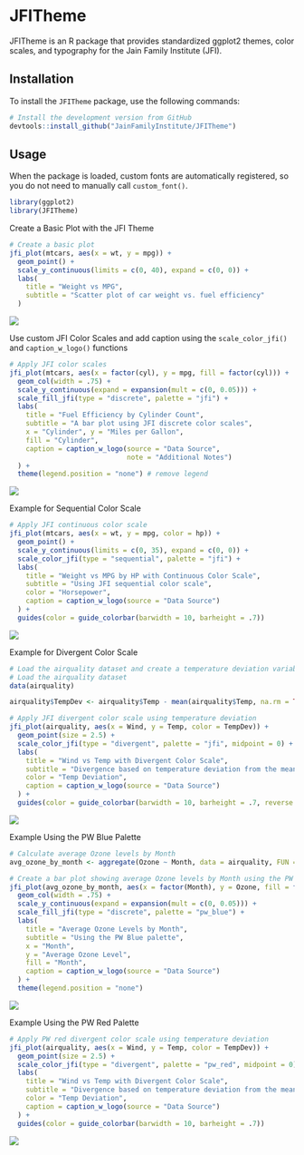 JFITheme
================

JFITheme is an R package that provides standardized ggplot2 themes,
color scales, and typography for the Jain Family Institute (JFI).

## Installation

To install the `JFITheme` package, use the following commands:

``` r
# Install the development version from GitHub
devtools::install_github("JainFamilyInstitute/JFITheme")
```

## Usage

When the package is loaded, custom fonts are automatically registered,
so you do not need to manually call `custom_font()`.

``` r
library(ggplot2)
library(JFITheme)
```

Create a Basic Plot with the JFI Theme

``` r
# Create a basic plot
jfi_plot(mtcars, aes(x = wt, y = mpg)) +
  geom_point() +
  scale_y_continuous(limits = c(0, 40), expand = c(0, 0)) +
  labs(
    title = "Weight vs MPG",
    subtitle = "Scatter plot of car weight vs. fuel efficiency"
  )
```

![](README_files/figure-gfm/unnamed-chunk-2-1.png)<!-- -->

Use custom JFI Color Scales and add caption using the
`scale_color_jfi()` and `caption_w_logo()` functions

``` r
# Apply JFI color scales
jfi_plot(mtcars, aes(x = factor(cyl), y = mpg, fill = factor(cyl))) +
  geom_col(width = .75) +
  scale_y_continuous(expand = expansion(mult = c(0, 0.05))) +
  scale_fill_jfi(type = "discrete", palette = "jfi") +
  labs(
    title = "Fuel Efficiency by Cylinder Count",
    subtitle = "A bar plot using JFI discrete color scales",
    x = "Cylinder", y = "Miles per Gallon",
    fill = "Cylinder", 
    caption = caption_w_logo(source = "Data Source",
                             note = "Additional Notes")
  ) + 
  theme(legend.position = "none") # remove legend
```

![](README_files/figure-gfm/unnamed-chunk-3-1.png)<!-- -->

Example for Sequential Color Scale

``` r
# Apply JFI continuous color scale
jfi_plot(mtcars, aes(x = wt, y = mpg, color = hp)) +
  geom_point() +
  scale_y_continuous(limits = c(0, 35), expand = c(0, 0)) +
  scale_color_jfi(type = "sequential", palette = "jfi") +
  labs(
    title = "Weight vs MPG by HP with Continuous Color Scale",
    subtitle = "Using JFI sequential color scale",
    color = "Horsepower",
    caption = caption_w_logo(source = "Data Source")
  ) +
  guides(color = guide_colorbar(barwidth = 10, barheight = .7))
```

![](README_files/figure-gfm/unnamed-chunk-4-1.png)<!-- -->

Example for Divergent Color Scale

``` r
# Load the airquality dataset and create a temperature deviation variable
# Load the airquality dataset
data(airquality)

airquality$TempDev <- airquality$Temp - mean(airquality$Temp, na.rm = TRUE)

# Apply JFI divergent color scale using temperature deviation
jfi_plot(airquality, aes(x = Wind, y = Temp, color = TempDev)) +
  geom_point(size = 2.5) +
  scale_color_jfi(type = "divergent", palette = "jfi", midpoint = 0) +
  labs(
    title = "Wind vs Temp with Divergent Color Scale",
    subtitle = "Divergence based on temperature deviation from the mean",
    color = "Temp Deviation",
    caption = caption_w_logo(source = "Data Source")
  ) +
  guides(color = guide_colorbar(barwidth = 10, barheight = .7, reverse = T))
```

![](README_files/figure-gfm/unnamed-chunk-5-1.png)<!-- -->

Example Using the PW Blue Palette

``` r
# Calculate average Ozone levels by Month
avg_ozone_by_month <- aggregate(Ozone ~ Month, data = airquality, FUN = mean, na.rm = TRUE)

# Create a bar plot showing average Ozone levels by Month using the PW Blue palette
jfi_plot(avg_ozone_by_month, aes(x = factor(Month), y = Ozone, fill = factor(Month))) +
  geom_col(width = .75) +
  scale_y_continuous(expand = expansion(mult = c(0, 0.05))) +
  scale_fill_jfi(type = "discrete", palette = "pw_blue") +
  labs(
    title = "Average Ozone Levels by Month",
    subtitle = "Using the PW Blue palette",
    x = "Month",
    y = "Average Ozone Level",
    fill = "Month",
    caption = caption_w_logo(source = "Data Source")
  ) +
  theme(legend.position = "none")
```

![](README_files/figure-gfm/unnamed-chunk-6-1.png)<!-- -->

Example Using the PW Red Palette

``` r
# Apply PW red divergent color scale using temperature deviation
jfi_plot(airquality, aes(x = Wind, y = Temp, color = TempDev)) +
  geom_point(size = 2.5) +
  scale_color_jfi(type = "divergent", palette = "pw_red", midpoint = 0) +
  labs(
    title = "Wind vs Temp with Divergent Color Scale",
    subtitle = "Divergence based on temperature deviation from the mean. Using the PW Red palette",
    color = "Temp Deviation",
    caption = caption_w_logo(source = "Data Source")
  ) +
  guides(color = guide_colorbar(barwidth = 10, barheight = .7))
```

![](README_files/figure-gfm/unnamed-chunk-7-1.png)<!-- -->
